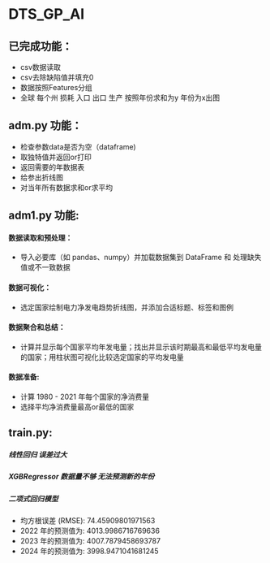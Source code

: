 # DTS_GP_AI
## 已完成功能：
- csv数据读取
- csv去除缺陷值并填充0
- 数据按照Features分组
- 全球 每个州 损耗 入口 出口 生产 按照年份求和为y 年份为x出图
## adm.py 功能：
- 检查参数data是否为空（dataframe)
- 取独特值并返回or打印
- 返回需要的年数据表
- 给参出折线图
- 对当年所有数据求和or求平均
## adm1.py 功能:
#### 数据读取和预处理：
- 导入必要库（如 pandas、numpy）并加载数据集到 DataFrame 和 处理缺失值或不一致数据
#### 数据可视化：
- 选定国家绘制电力净发电趋势折线图，并添加合适标题、标签和图例
#### 数据聚合和总结：
- 计算并显示每个国家平均年发电量；找出并显示该时期最高和最低平均发电量的国家；用柱状图可视化比较选定国家的平均发电量
#### 数据准备:
- 计算 1980 - 2021 年每个国家的净消费量
- 选择平均净消费量最高or最低的国家

## train.py:
##### 线性回归 误差过大
##### XGBRegressor 数据量不够 无法预测新的年份
##### 二项式回归模型
- 均方根误差 (RMSE): 74.45909801971563
- 2022 年的预测值为: 4013.9986716769636
- 2023 年的预测值为: 4007.7879458693787
- 2024 年的预测值为: 3998.9471041681245